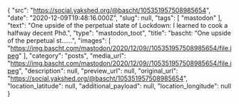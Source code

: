 {
  "src": "https://social.yakshed.org/@bascht/105351957508985654",
  "date": "2020-12-09T19:48:16.000Z",
  "slug": null,
  "tags": [
    "mastodon"
  ],
  "text": "One upside of the perpetual state of Lockdown: I learned to cook a halfway decent Phở.",
  "type": "mastodon_toot",
  "title": "bascht: “One upside of the perpetual st……",
  "images": [
    "https://img.bascht.com/mastodon/2020/12/09//105351957508985654/file.jpeg"
  ],
  "category": "posts",
  "media_url": "https://img.bascht.com/mastodon/2020/12/09//105351957508985654/file.jpeg",
  "description": null,
  "preview_url": null,
  "original_url": "https://social.yakshed.org/@bascht/105351957508985654",
  "location_latitude": null,
  "additional_payload": null,
  "location_longitude": null
}